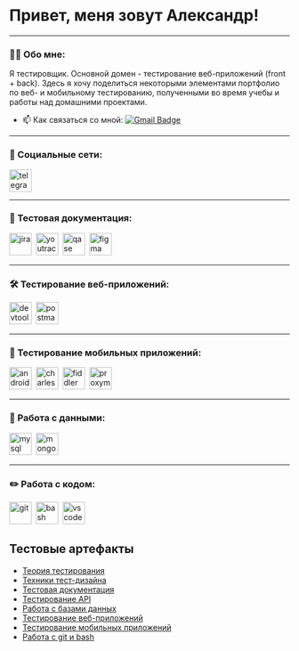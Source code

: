 # Привет, меня зовут Александр!

---

### 👨‍💻 Обо мне:

Я тестировщик. Основной домен - тестирование веб-приложений (front + back). Здесь я хочу поделиться некоторыми элементами портфолио по веб- и мобильному тестированию, полученными во время учебы и работы над домашними проектами.


- 📫 Как связаться со мной: [![Gmail Badge](https://img.shields.io/badge/-Gmail-red?style=flat&logo=Gmail&logoColor=white)](mailto:raiden4566@gmail.com)

---

### 🤝 Социальные сети:

  <div id="badges">
    <a href="https://t.me/Alexander_Savvin" target="_blank">
      <img src="https://cdn-icons-png.flaticon.com/512/2111/2111646.png" width="40" height="40" alt="telegram" />
    </a>
  </div>

---

### 📁 Тестовая документация:

<div>
  <img src="https://cdn.jsdelivr.net/gh/devicons/devicon/icons/jira/jira-original.svg" title="jira" alt="jira" width="40" height="40"/>&nbsp
  <img src="https://upload.wikimedia.org/wikipedia/commons/thumb/8/8d/YouTrack_Icon.svg/1024px-YouTrack_Icon.svg.png?20200803082248" title="youtrack" alt="youtrack" width="40" height="40"/>&nbsp
  <img src="https://luna1.co/eb0187.png" title="qase" alt="qase" width="40" height="40"/>&nbsp
  <img src="https://cdn.jsdelivr.net/gh/devicons/devicon/icons/figma/figma-original.svg" title="figma" alt="figma" width="40" height="40"/>&nbsp
</div>

---

### 🛠 Тестирование веб-приложений:

<div>
  <img src="https://d33wubrfki0l68.cloudfront.net/38b5c953a4667366685d55db55d057c86db1fc54/a0fdc/static/acae6b24d940347661ca901ea07f47c1/chrome-dev-logo-icon.png" title="devtools" alt="devtools" width="40" height="40"/>&nbsp
  <img src="https://seeklogo.com/images/P/postman-logo-0087CA0D15-seeklogo.com.png" title="postman" alt="postman" width="40" height="40"/>&nbsp
</div>

---

### 📱 Тестирование мобильных приложений:

<div>
  <img src="https://cdn.jsdelivr.net/gh/devicons/devicon/icons/androidstudio/androidstudio-original.svg" title="android-studio" alt="android-studio" width="40" height="40"/>&nbsp
  <img src="https://cdn.icon-icons.com/icons2/3053/PNG/512/charles_proxy_macos_bigsur_icon_190302.png" title="charles-proxy" alt="charles-proxy" width="40" height="40"/>&nbsp
  <img src="https://www.megaleechers.com/storage/Fiddler-Everywhere-Icon.png" title="fiddler" alt="fiddler" width="40" height="40"/>&nbsp
  <img src="https://pbs.twimg.com/profile_images/1589614420766126080/slAIVDtr_400x400.jpg" title="proxyman" alt="proxyman" width="40" height="40"/>&nbsp
</div>


---

### 💾 Работа с данными:

<div>
  <img src="https://cdn.jsdelivr.net/gh/devicons/devicon/icons/mysql/mysql-original.svg" title="mysql" alt="mysql" width="40" height="40"/>&nbsp
  <img src="https://cdn.jsdelivr.net/gh/devicons/devicon/icons/mongodb/mongodb-original.svg" title="mongodb" alt="mongodb" width="40" height="40"/>&nbsp
</div>

---

### ✏️ Работа с кодом:

<div>
  <img src="https://cdn.jsdelivr.net/gh/devicons/devicon/icons/git/git-original.svg" title="git" alt="git" width="40" height="40"/>&nbsp
  <img src="https://upload.wikimedia.org/wikipedia/commons/thumb/4/4b/Bash_Logo_Colored.svg/1024px-Bash_Logo_Colored.svg.png?20180723054350" title="bash" alt="bash" width="40" height="40"/>&nbsp
  <img src="https://cdn.jsdelivr.net/gh/devicons/devicon/icons/vscode/vscode-original.svg" title="vscode" alt="vscode" width="40" height="40"/>&nbsp
</div>

<h2>Тестовые артефакты</h2>
<p> 
 <ul>
<li>  <a href="https://github.com/asavv1n/theory">Теория тестирования</a>  </li>
<li>  <a href="https://github.com/asavv1n/design">Техники тест-дизайна</a>   </li>
<li> <a href="https://github.com/asavv1n/docs">Тестовая документация</a>   </li>
<li>  <a href="https://github.com/asavv1n/api">Тестирование API</a>  </li>
<li>  <a href="https://github.com/asavv1n/database">Работа с базами данных</a>   </li>
<li> <a href="https://github.com/asavv1n/web">Тестирование веб-приложений</a>  </li>
<li> <a href="https://github.com/asavv1n/mobile">Тестирование мобильных приложений</a>  </li>
<li> <a href="https://github.com/asavv1n/git_bash">Работа с git и bash</a> </li>
</ul>
</p>

